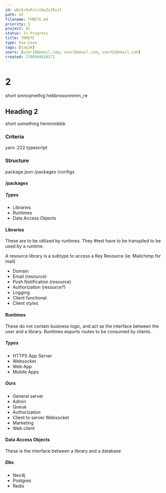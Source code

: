 ```yaml
---
id: wDcEz9xRcLstAoZv1Rvsf
path: d2
filename: THREfE.md
priority: 5
project: d2
status: In Progress
title: THREfE
type: Use Case
tags: [tag34]
users: [user18@email.com, user2@email.com, user62@email.com]
created: 1700360418272
---
```

<!-- GENERATED WITH GITDOWN; DO NOT CHANGE -->

# 2

short smmojmethig hebbnsssnmmm,,re

## Heading 2

short something heremmbbb

### Criteria

yarn :222 typescript

### Structure

package.json /packages /configs

#### /packages

##### Types

* Libraries
* Runtimes
* Data Access Objects

#### Libraries

These are to be utilized by runtimes. They #test have to be transpiled to be used by a runtime.

A resource library is a subtype to access a Key Resource (ie. Mailchimp for mail)

* Domain
* Email (resource)
* Push Notification (resource)
* Authorization (resource?)
* Logging
* Client functional
* Client styles

#### Runtimes

These do not contain business logic, and act as the interface between the user and a library. Runtimes exports routes to be consumed by clients.

##### Types

* HTTPS App Server
* Websocket
* Web App
* Mobile Apps

##### Ours

* General server
* Admin
* Queue
* Authorization
* Client to server Websocket
* Marketing
* Web client

#### Data Access Objects

These is the interface between a library and a database

##### Dbs

* Neo4j
* Postgres
* Redis